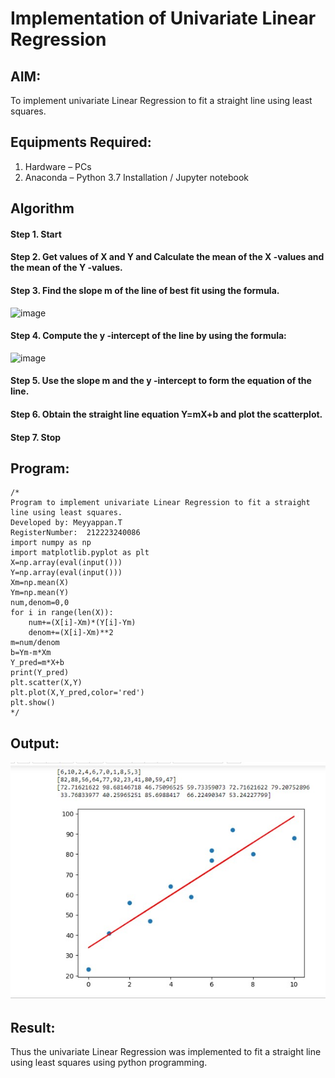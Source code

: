 # Implementation of Univariate Linear Regression
## AIM:
To implement univariate Linear Regression to fit a straight line using least squares.

## Equipments Required:
1. Hardware – PCs
2. Anaconda – Python 3.7 Installation / Jupyter notebook

## Algorithm
#### Step 1. Start
#### Step 2. Get values of X and Y and Calculate the mean of the X -values and the mean of the Y -values.
#### Step 3. Find the slope m of the line of best fit using the formula. 
<img width="231" alt="image" src="https://user-images.githubusercontent.com/93026020/192078527-b3b5ee3e-992f-46c4-865b-3b7ce4ac54ad.png">

#### Step 4. Compute the y -intercept of the line by using the formula:
<img width="148" alt="image" src="https://user-images.githubusercontent.com/93026020/192078545-79d70b90-7e9d-4b85-9f8b-9d7548a4c5a4.png">

#### Step 5. Use the slope m and the y -intercept to form the equation of the line.
#### Step 6. Obtain the straight line equation Y=mX+b and plot the scatterplot.
#### Step 7. Stop

## Program:
```
/*
Program to implement univariate Linear Regression to fit a straight line using least squares.
Developed by: Meyyappan.T
RegisterNumber:  212223240086
import numpy as np
import matplotlib.pyplot as plt
X=np.array(eval(input()))
Y=np.array(eval(input()))
Xm=np.mean(X)
Ym=np.mean(Y)
num,denom=0,0
for i in range(len(X)):
    num+=(X[i]-Xm)*(Y[i]-Ym)
    denom+=(X[i]-Xm)**2
m=num/denom
b=Ym-m*Xm
Y_pred=m*X+b
print(Y_pred)
plt.scatter(X,Y)
plt.plot(X,Y_pred,color='red')
plt.show()
*/
```

## Output:
![best fit line](./intro_to_ml_ex01_2.jpg)


## Result:
Thus the univariate Linear Regression was implemented to fit a straight line using least squares using python programming.
